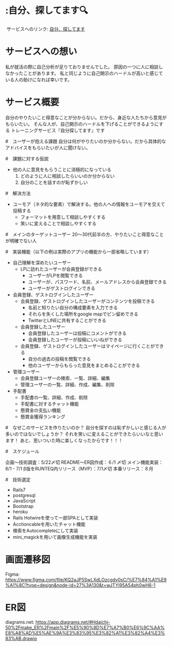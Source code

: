 # :自分、探してます🔍

![]()
サービスへのリンク: [自分、探してます](https://www.sagashitemasu.com/)

# サービスへの想い
私が就活の際に自己分析が足りておりませんでした。
原因の一つに人に相談しなかったことがあります。
私と同じように自己開示のハードルが高いと感じている人の助けになれば幸いです。

# サービス概要
自分のやりたいこと得意なことが分からない。だから、身近な人たちから意見がもらいたい。
そんな人が、自己開示のハードルを下げることができるようにする
トレーニングサービス『自分探してます』です

#　ユーザーが抱える課題
自分は何がやりたいのか分からない。だから具体的なアドバイスをもらいたいが人に聞けない。

#　課題に対する仮説
- 他の人に意見をもらうことに消極的になっている
  1. どのように人に相談したらいいのか分からない
  2. 自分のことを話すのが恥ずかしい

#　解決方法
- ユーモア（ネタ的な要素）で解決する。他の人への情報をユーモアを交えて投稿する
  - フォーマットを用意して相談しやすくする
  - 笑いに変えることで相談しやすくする

#　メインのターゲットユーザー
20〜30代前半の方、やりたいこと得意なことが明確でない人

#　実装機能（以下の例は実際のアプリの機能から一部省略しています）
- 自己理解を深めたいユーザー
    - LPに訪れたユーザーが会員登録ができる
       - ユーザーがLPを閲覧できる
       - ユーザーが、パスワード、名前、メールアドレスから会員登録できる
       - ユーザーがゲストログインできる
- 会員登録、ゲストログインしたユーザー
    - 会員登録、ゲストログインしたユーザーがコンテンツを投稿できる
       - 名前と知りたい自分の構成要素を入力できる
       - それらを失くした場所をgoogle mapでピン留めできる
       - TwitterとLINEに共有することができる
    - 会員登録したユーザー
       - 会員登録したユーザーは投稿にコメントができる
       - 会員登録したユーザーが投稿にいいねができる
    - 会員登録、ゲストログインしたユーザーはマイページに行くことができる
       - 自分の過去の投稿を閲覧できる
       - 他のユーザーからもらった意見をまとめることができる
- 管理ユーザー
    - 会員登録ユーザーの検索、一覧、詳細、編集
    - 管理ユーザーの一覧、詳細、作成、編集、削除
- 手配書
    - 手配書の一覧、詳細、作成、削除
    - 手配書に対するチャット機能
    - 懸賞金の支払い機能
    - 懸賞金獲得ランキング

#　なぜこのサービスを作りたいのか？
自分を探すのは恥ずかしいと感じる人が多いのではないでしょうか？
それを笑いに変えることができたらいいなと思います！
あと、思いついた時に楽しくなったからです！！！

#　スケジュール

企画〜技術調査：5/22〆切
README〜ER図作成：６/1 〆切
メイン機能実装：6/1 - 7/1
β版をRUNTEQ内リリース（MVP）：7/1〆切
本番リリース：８月

#　技術選定
- Rails7
- postgresql
- JavaScript
- Bootstrap
- heroku
- Rails Hotwireを使って一部SPAとして実装
- Acctioncableを用いたチャット機能
- 検索をAutocompleteにして実装
- mini_magickを用いて画像生成機能を実装

# 画面遷移図

Figma: https://www.figma.com/file/KQ2aJP5SwLXdLOzcgdv0sC/%E7%84%A1%E9%A1%8C?type=design&node-id=27%3A130&t=wJTYj95A54ph0wH6-1

# ER図
diagrams.net: https://app.diagrams.net/#Hdaichi-50%2Fmake_ER%2Fmain%2F%E5%90%8D%E7%A7%B0%E6%9C%AA%E8%A8%AD%E5%AE%9A%E3%83%95%E3%82%A1%E3%82%A4%E3%83%AB.drawio
